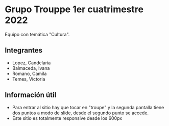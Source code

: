 # Grupo Trouppe 1er cuatrimestre 2022
Equipo con temática "Cultura". 

## Integrantes
* Lopez, Candelaria
* Balmaceda, Ivana
* Romano, Camila
* Temes, Victoria

## Información útil
* Para entrar al sitio hay que tocar en "troupe" y la segunda pantalla tiene dos puntos a modo de slide, desde el segundo punto se accede.
* Este sitio es totalmente responsive desde los 600px
